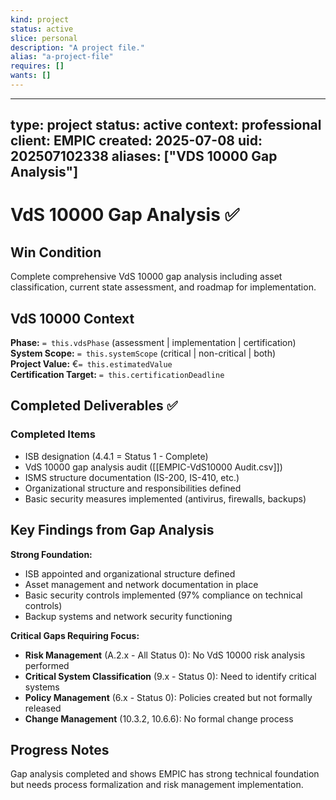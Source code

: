```yaml
---
kind: project
status: active
slice: personal
description: "A project file."
alias: "a-project-file"
requires: []
wants: []
---
```

---
type: project
status: active
context: professional
client: EMPIC
created: 2025-07-08
uid: 202507102338
aliases: ["VDS 10000 Gap Analysis"]
---


# VdS 10000 Gap Analysis ✅

## Win Condition
Complete comprehensive VdS 10000 gap analysis including asset classification, current state assessment, and roadmap for implementation.

## VdS 10000 Context
**Phase:** `= this.vdsPhase` (assessment | implementation | certification)  
**System Scope:** `= this.systemScope` (critical | non-critical | both)  
**Project Value:** €`= this.estimatedValue`  
**Certification Target:** `= this.certificationDeadline`

## Completed Deliverables ✅
### Completed Items
- ISB designation (4.4.1 = Status 1 - Complete)
- VdS 10000 gap analysis audit ([[EMPIC-VdS10000 Audit.csv]])
- ISMS structure documentation (IS-200, IS-410, etc.)
- Organizational structure and responsibilities defined
- Basic security measures implemented (antivirus, firewalls, backups)

## Key Findings from Gap Analysis
**Strong Foundation:**
- ISB appointed and organizational structure defined
- Asset management and network documentation in place
- Basic security controls implemented (97% compliance on technical controls)
- Backup systems and network security functioning

**Critical Gaps Requiring Focus:**
- **Risk Management** (A.2.x - All Status 0): No VdS 10000 risk analysis performed
- **Critical System Classification** (9.x - Status 0): Need to identify critical systems
- **Policy Management** (6.x - Status 0): Policies created but not formally released
- **Change Management** (10.3.2, 10.6.6): No formal change process

## Progress Notes
Gap analysis completed and shows EMPIC has strong technical foundation but needs process formalization and risk management implementation.

